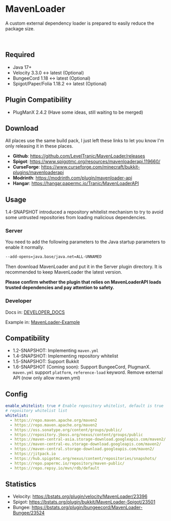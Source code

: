 # MavenLoader
A custom external dependency loader is prepared to easily reduce the package size.

<div align=center>
<img src="https://badges.moddingx.org/modrinth/downloads/mavenloader-api" alt="">
<img src="https://badges.moddingx.org/modrinth/versions/mavenloader-api" alt="">
<img src="https://badges.moddingx.org/curseforge/downloads/1104872" alt="">
<img src="https://badges.moddingx.org/curseforge/versions/1104872" alt="">
<img src="https://pluginbadges.glitch.me/api/v1/dl/MavenLoaderAPI+Spigot-limegreen.svg?spigot=mavenloaderapi.119660&bukkit=mavenloaderapi&github=LevelTranic/MavenLoader&style=for-the-badge" alt="">
<img src="https://img.shields.io/github/commit-activity/w/LevelTranic/MavenLoader?style=flat-square" alt="">
<img src="https://img.shields.io/github/downloads/LevelTranic/MavenLoader/total?style=flat-square" alt="">
<img src="https://img.shields.io/github/release-date/LevelTranic/MavenLoader?style=flat-square" alt="">
<img src="https://img.shields.io/github/v/release/LevelTranic/MavenLoader?style=flat-square" alt="">
</div>

## Required
- Java 17+
- Velocity 3.3.0 ↔ latest (Optional)
- BungeeCord 1.18 ↔ latest (Optional)
- Spigot/Paper/Folia 1.18.2 ↔ latest (Optional)

## Plugin Compatibility
- PlugManX 2.4.2 (Have some ideas, still waiting to be merged)

## Download
All places use the same build pack, I just left these links to let you know I'm only releasing it in these places.

- **Github**: https://github.com/LevelTranic/MavenLoader/releases
- **Spigot**: https://www.spigotmc.org/resources/mavenloaderapi.119660/
- **CurseForge**: https://www.curseforge.com/minecraft/bukkit-plugins/mavenloaderapi
- **Modrinth**: https://modrinth.com/plugin/mavenloader-api
- **Hangar**: https://hangar.papermc.io/Tranic/MavenLoaderAPI

## Usage
1.4-SNAPSHOT introduced a repository whitelist mechanism to try to avoid some untrusted repositories from loading malicious dependencies.

### Server
You need to add the following parameters to the Java startup parameters to enable it normally.

```bash
--add-opens=java.base/java.net=ALL-UNNAMED
```

Then download MavenLoader and put it in the Server plugin directory. It is recommended to keep MavenLoader the latest version.

**Please confirm whether the plugin that relies on MavenLoaderAPI loads trusted dependencies and pay attention to safety.**

### Developer
Docs in: [DEVELOPER_DOCS](DEVELOPER_DOCS.md)

Example in: [MavenLoader-Example](https://github.com/LevelTranic/MavenLoader-Example)

## Compatibility
- 1.2-SNAPSHOT: Implementing `maven.yml`
- 1.4-SNAPSHOT: Implementing repository whitelist
- 1.5-SNAPSHOT: Support Bukkit
- 1.6-SNAPSHOT (Coming soon): Support BungeeCord, PlugmanX. `maven.yml` support `platform`, `reference-load` keyword. Remove external API (now only allow maven.yml)

## Config
```yaml
enable_whitelist: true # Enable repository whitelist, default is true
# repository whitelist list
whitelist:
  - https://repo.maven.apache.org/maven2
  - https://repo.maven.apache.org/maven2
  - https://oss.sonatype.org/content/groups/public/
  - https://repository.jboss.org/nexus/content/groups/public
  - https://maven-central-asia.storage-download.googleapis.com/maven2/
  - https://maven-central-eu.storage-download.googleapis.com/maven2/
  - https://maven-central.storage-download.googleapis.com/maven2/
  - https://jitpack.io
  - https://hub.spigotmc.org/nexus/content/repositories/snapshots/
  - https://repo.papermc.io/repository/maven-public/
  - https://repo.repsy.io/mvn/rdb/default

```

## Statistics
- Velocity: https://bstats.org/plugin/velocity/MavenLoader/23396
- Spigot: https://bstats.org/plugin/bukkit/MavenLoader-Spigot/23501
- Bungee: https://bstats.org/plugin/bungeecord/MavenLoader-Bungee/23524